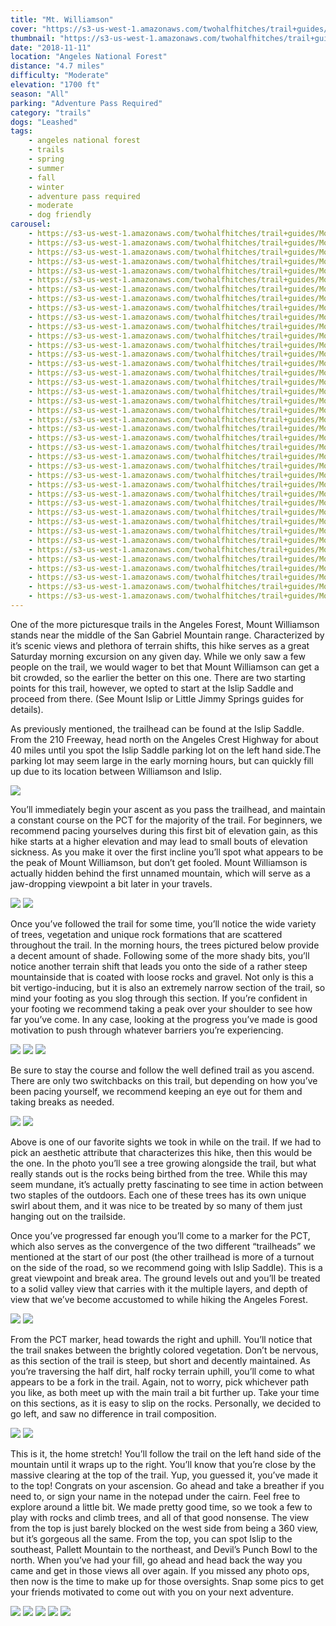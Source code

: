```yaml
---
title: "Mt. Williamson"
cover: "https://s3-us-west-1.amazonaws.com/twohalfhitches/trail+guides/Mount+Williamson/_J8A6506.jpg"
thumbnail: "https://s3-us-west-1.amazonaws.com/twohalfhitches/trail+guides/Mount+Williamson/thumbnail.jpg"
date: "2018-11-11"
location: "Angeles National Forest"
distance: "4.7 miles"
difficulty: "Moderate"
elevation: "1700 ft"
season: "All"
parking: "Adventure Pass Required"
category: "trails"
dogs: "Leashed"
tags:
    - angeles national forest
    - trails
    - spring
    - summer
    - fall
    - winter
    - adventure pass required
    - moderate
    - dog friendly
carousel:
    - https://s3-us-west-1.amazonaws.com/twohalfhitches/trail+guides/Mount+Williamson/Gallery/_J8A6419.jpg
    - https://s3-us-west-1.amazonaws.com/twohalfhitches/trail+guides/Mount+Williamson/Gallery/_J8A6421.jpg
    - https://s3-us-west-1.amazonaws.com/twohalfhitches/trail+guides/Mount+Williamson/Gallery/_J8A6423.jpg
    - https://s3-us-west-1.amazonaws.com/twohalfhitches/trail+guides/Mount+Williamson/Gallery/_J8A6431.jpg
    - https://s3-us-west-1.amazonaws.com/twohalfhitches/trail+guides/Mount+Williamson/Gallery/_J8A6432.jpg
    - https://s3-us-west-1.amazonaws.com/twohalfhitches/trail+guides/Mount+Williamson/Gallery/_J8A6435.jpg
    - https://s3-us-west-1.amazonaws.com/twohalfhitches/trail+guides/Mount+Williamson/Gallery/_J8A6441.jpg
    - https://s3-us-west-1.amazonaws.com/twohalfhitches/trail+guides/Mount+Williamson/Gallery/_J8A6452.jpg
    - https://s3-us-west-1.amazonaws.com/twohalfhitches/trail+guides/Mount+Williamson/Gallery/_J8A6454.jpg
    - https://s3-us-west-1.amazonaws.com/twohalfhitches/trail+guides/Mount+Williamson/Gallery/_J8A6456.jpg
    - https://s3-us-west-1.amazonaws.com/twohalfhitches/trail+guides/Mount+Williamson/Gallery/_J8A6466.jpg
    - https://s3-us-west-1.amazonaws.com/twohalfhitches/trail+guides/Mount+Williamson/Gallery/_J8A6468.jpg
    - https://s3-us-west-1.amazonaws.com/twohalfhitches/trail+guides/Mount+Williamson/Gallery/_J8A6471.jpg
    - https://s3-us-west-1.amazonaws.com/twohalfhitches/trail+guides/Mount+Williamson/Gallery/_J8A6473.jpg
    - https://s3-us-west-1.amazonaws.com/twohalfhitches/trail+guides/Mount+Williamson/Gallery/_J8A6479.jpg
    - https://s3-us-west-1.amazonaws.com/twohalfhitches/trail+guides/Mount+Williamson/Gallery/_J8A6482.jpg
    - https://s3-us-west-1.amazonaws.com/twohalfhitches/trail+guides/Mount+Williamson/Gallery/_J8A6484.jpg
    - https://s3-us-west-1.amazonaws.com/twohalfhitches/trail+guides/Mount+Williamson/Gallery/_J8A6489.jpg
    - https://s3-us-west-1.amazonaws.com/twohalfhitches/trail+guides/Mount+Williamson/Gallery/_J8A6493.jpg
    - https://s3-us-west-1.amazonaws.com/twohalfhitches/trail+guides/Mount+Williamson/Gallery/_J8A6498.jpg
    - https://s3-us-west-1.amazonaws.com/twohalfhitches/trail+guides/Mount+Williamson/Gallery/_J8A6504.jpg
    - https://s3-us-west-1.amazonaws.com/twohalfhitches/trail+guides/Mount+Williamson/Gallery/_J8A6513.jpg
    - https://s3-us-west-1.amazonaws.com/twohalfhitches/trail+guides/Mount+Williamson/Gallery/_J8A6514.jpg
    - https://s3-us-west-1.amazonaws.com/twohalfhitches/trail+guides/Mount+Williamson/Gallery/_J8A6516.jpg
    - https://s3-us-west-1.amazonaws.com/twohalfhitches/trail+guides/Mount+Williamson/Gallery/_J8A6517.jpg
    - https://s3-us-west-1.amazonaws.com/twohalfhitches/trail+guides/Mount+Williamson/Gallery/_J8A6520.jpg
    - https://s3-us-west-1.amazonaws.com/twohalfhitches/trail+guides/Mount+Williamson/Gallery/_J8A6522.jpg
    - https://s3-us-west-1.amazonaws.com/twohalfhitches/trail+guides/Mount+Williamson/Gallery/_J8A6523.jpg
    - https://s3-us-west-1.amazonaws.com/twohalfhitches/trail+guides/Mount+Williamson/Gallery/_J8A6526.jpg
    - https://s3-us-west-1.amazonaws.com/twohalfhitches/trail+guides/Mount+Williamson/Gallery/_J8A6531.jpg
    - https://s3-us-west-1.amazonaws.com/twohalfhitches/trail+guides/Mount+Williamson/Gallery/_J8A6533.jpg
    - https://s3-us-west-1.amazonaws.com/twohalfhitches/trail+guides/Mount+Williamson/Gallery/_J8A6537.jpg
    - https://s3-us-west-1.amazonaws.com/twohalfhitches/trail+guides/Mount+Williamson/Gallery/_J8A6538.jpg
    - https://s3-us-west-1.amazonaws.com/twohalfhitches/trail+guides/Mount+Williamson/Gallery/_J8A6547.jpg
    - https://s3-us-west-1.amazonaws.com/twohalfhitches/trail+guides/Mount+Williamson/Gallery/_J8A6548.jpg
    - https://s3-us-west-1.amazonaws.com/twohalfhitches/trail+guides/Mount+Williamson/Gallery/_J8A6556.jpg
    - https://s3-us-west-1.amazonaws.com/twohalfhitches/trail+guides/Mount+Williamson/Gallery/_J8A6557.jpg
    - https://s3-us-west-1.amazonaws.com/twohalfhitches/trail+guides/Mount+Williamson/Gallery/_J8A6559.jpg
    - https://s3-us-west-1.amazonaws.com/twohalfhitches/trail+guides/Mount+Williamson/Gallery/_J8A6560.jpg
    - https://s3-us-west-1.amazonaws.com/twohalfhitches/trail+guides/Mount+Williamson/Gallery/_J8A6565.jpg
---
```


One of the more picturesque trails in the Angeles Forest, Mount Williamson stands near the middle of the San Gabriel Mountain range. Characterized by it’s scenic views and plethora of terrain shifts, this hike serves as a great Saturday morning excursion on any given day. While we only saw a few people on the trail, we would wager to bet that Mount Williamson can get a bit crowded, so the earlier the better on this one. There are two starting points for this trail, however, we opted to start at the Islip Saddle and proceed from there. (See Mount Islip or Little Jimmy Springs guides for details). 

As previously mentioned, the trailhead can be found at the Islip Saddle. From the 210 Freeway, head north on the Angeles Crest Highway for about 40 miles until you spot the Islip Saddle parking lot on the left hand side.The parking lot may seem large in the early morning hours, but can quickly fill up due to its location between Williamson and Islip. 

![](https://s3-us-west-1.amazonaws.com/twohalfhitches/trail+guides/Mount+Williamson/Content/_J8A6420.jpg)

You’ll immediately begin your ascent as you pass the trailhead, and maintain a constant course on the PCT for the majority of the trail. For beginners, we recommend pacing yourselves during this first bit of elevation gain, as this hike starts at a higher elevation and may lead to small bouts of elevation sickness. As you make it over the first incline you’ll spot what appears to be the peak of Mount Williamson, but don’t get fooled. Mount Williamson is actually hidden behind the first unnamed mountain, which will serve as a jaw-dropping viewpoint a bit later in your travels. 

![](https://s3-us-west-1.amazonaws.com/twohalfhitches/trail+guides/Mount+Williamson/Content/_J8A6422.jpg)
![](https://s3-us-west-1.amazonaws.com/twohalfhitches/trail+guides/Mount+Williamson/Content/_J8A6426.jpg)

Once you’ve followed the trail for some time, you’ll notice the wide variety of trees, vegetation and unique rock formations that are scattered throughout the trail. In the morning hours, the trees pictured below provide a decent amount of shade. Following some of the more shady bits, you’ll notice another terrain shift that leads you onto the side of a rather steep mountainside that is coated with loose rocks and gravel. Not only is this a bit vertigo-inducing, but it is also an extremely narrow section of the trail, so mind your footing as you slog through this section. If you’re confident in your footing we recommend taking a peak over your shoulder to see how far you’ve come. In any case, looking at the progress you’ve made is good motivation to push through whatever barriers you’re experiencing. 

![](https://s3-us-west-1.amazonaws.com/twohalfhitches/trail+guides/Mount+Williamson/Content/_J8A6444.jpg)
![](https://s3-us-west-1.amazonaws.com/twohalfhitches/trail+guides/Mount+Williamson/Content/_J8A6446.jpg)
![](https://s3-us-west-1.amazonaws.com/twohalfhitches/trail+guides/Mount+Williamson/Content/_J8A6461.jpg)

Be sure to stay the course and follow the well defined trail as you ascend. There are only two switchbacks on this trail, but depending on how you’ve been pacing yourself, we recommend keeping an eye out for them and taking breaks as needed. 

![](https://s3-us-west-1.amazonaws.com/twohalfhitches/trail+guides/Mount+Williamson/Content/_J8A6564.jpg)
![](https://s3-us-west-1.amazonaws.com/twohalfhitches/trail+guides/Mount+Williamson/Content/_J8A6475.jpg)

Above is one of our favorite sights we took in while on the trail. If we had to pick an aesthetic attribute that characterizes this hike, then this would be the one. In the photo you’ll see a tree growing alongside the trail, but what really stands out is the rocks being birthed from the tree. While this may seem mundane, it’s actually pretty fascinating to see time in action between two staples of the outdoors. Each one of these trees has its own unique swirl about them, and it was nice to be treated by so many of them just hanging out on the trailside. 

Once you’ve progressed far enough you’ll come to a marker for the PCT, which also serves as the convergence of the two different “trailheads” we mentioned at the start of our post (the other trailhead is more of a turnout on the side of the road, so we recommend going with Islip Saddle). This is a great viewpoint and break area. The ground levels out and you’ll be treated to a solid valley view that carries with it the multiple layers, and depth of view that we’ve become accustomed to while hiking the Angeles Forest.

![](https://s3-us-west-1.amazonaws.com/twohalfhitches/trail+guides/Mount+Williamson/Content/_J8A6492.jpg)
![](https://s3-us-west-1.amazonaws.com/twohalfhitches/trail+guides/Mount+Williamson/Content/_J8A6495.jpg)

From the PCT marker, head towards the right and uphill. You’ll notice that the trail snakes between the brightly colored vegetation. Don’t be nervous, as this section of the trail is steep, but short and decently maintained. As you’re traversing the half dirt, half rocky terrain uphill, you’ll come to what appears to be a fork in the trail. Again, not to worry, pick whichever path you like, as both meet up with the main trail a bit further up. Take your time on this sections, as it is easy to slip on the rocks. Personally, we decided to go left, and saw no difference in trail composition.

![](https://s3-us-west-1.amazonaws.com/twohalfhitches/trail+guides/Mount+Williamson/Content/_J8A6496.jpg)
![](https://s3-us-west-1.amazonaws.com/twohalfhitches/trail+guides/Mount+Williamson/Content/_J8A6509.jpg)

This is it, the home stretch! You’ll follow the trail on the left hand side of the mountain until it wraps up to the right. You’ll know that you’re close by the massive clearing at the top of the trail. Yup, you guessed it, you’ve made it to the top! Congrats on your ascension. Go ahead and take a breather if you need to, or sign your name in the notepad under the cairn. Feel free to explore around a little bit. We made pretty good time, so we took a few to play with rocks and climb trees, and all of that good nonsense. The view from the top is just barely blocked on the west side from being a 360 view, but it’s gorgeous all the same. From the top, you can spot Islip to the southeast, Pallett Mountain to the northeast, and Devil’s Punch Bowl to the north. When you’ve had your fill, go ahead and head back the way you came and get in those views all over again. If you missed any photo ops, then now is the time to make up for those oversights. Snap some pics to get your friends motivated to come out with you on your next adventure. 

![](https://s3-us-west-1.amazonaws.com/twohalfhitches/trail+guides/Mount+Williamson/Content/_J8A6553.jpg)
![](https://s3-us-west-1.amazonaws.com/twohalfhitches/trail+guides/Mount+Williamson/Content/_J8A6519.jpg)
![](https://s3-us-west-1.amazonaws.com/twohalfhitches/trail+guides/Mount+Williamson/Content/_J8A6521.jpg)
![](https://s3-us-west-1.amazonaws.com/twohalfhitches/trail+guides/Mount+Williamson/Content/_J8A6544.jpg)
![](https://s3-us-west-1.amazonaws.com/twohalfhitches/trail+guides/Mount+Williamson/Content/_J8A6554.jpg)
